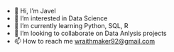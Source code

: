 - 👋 Hi, I’m Javel 
- 👀 I’m interested in Data Science
- 🌱 I’m currently learning Python, SQL, R
- 💞️ I’m looking to collaborate on Data Anlysis projects 
- 📫 How to reach me wraithmaker92@gmail.com

<!---
KoOl-wilz28/KoOl-wilz28 is a ✨ special ✨ repository because its `README.md` (this file) appears on your GitHub profile.
You can click the Preview link to take a look at your changes.
--->
